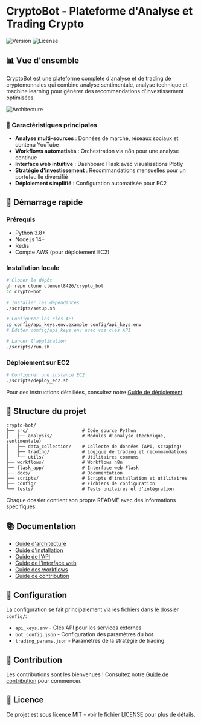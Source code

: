 # CryptoBot - Plateforme d'Analyse et Trading Crypto

![Version](https://img.shields.io/badge/version-1.0.0-blue.svg)
![License](https://img.shields.io/badge/license-MIT-green.svg)

## 📊 Vue d'ensemble

CryptoBot est une plateforme complète d'analyse et de trading de cryptomonnaies qui combine analyse sentimentale, analyse technique et machine learning pour générer des recommandations d'investissement optimisées.

![Architecture](docs/images/architecture_overview.png)

### 🌟 Caractéristiques principales

- **Analyse multi-sources** : Données de marché, réseaux sociaux et contenu YouTube
- **Workflows automatisés** : Orchestration via n8n pour une analyse continue
- **Interface web intuitive** : Dashboard Flask avec visualisations Plotly
- **Stratégie d'investissement** : Recommandations mensuelles pour un portefeuille diversifié
- **Déploiement simplifié** : Configuration automatisée pour EC2

## 🚀 Démarrage rapide

### Prérequis

- Python 3.8+
- Node.js 14+
- Redis
- Compte AWS (pour déploiement EC2)

### Installation locale

```bash
# Cloner le dépôt
gh repo clone clement8426/crypto_bot
cd crypto-bot

# Installer les dépendances
./scripts/setup.sh

# Configurer les clés API
cp config/api_keys.env.example config/api_keys.env
# Éditer config/api_keys.env avec vos clés API

# Lancer l'application
./scripts/run.sh
```

### Déploiement sur EC2

```bash
# Configurer une instance EC2
./scripts/deploy_ec2.sh
```

Pour des instructions détaillées, consultez notre [Guide de déploiement](docs/README.md).

## 📂 Structure du projet

```
crypto-bot/
├── src/                    # Code source Python
│   ├── analysis/           # Modules d'analyse (technique, sentimentale)
│   ├── data_collection/    # Collecte de données (API, scraping)
│   ├── trading/            # Logique de trading et recommandations
│   └── utils/              # Utilitaires communs
├── workflows/              # Workflows n8n
├── flask_app/              # Interface web Flask
├── docs/                   # Documentation
├── scripts/                # Scripts d'installation et utilitaires
├── config/                 # Fichiers de configuration
└── tests/                  # Tests unitaires et d'intégration
```

Chaque dossier contient son propre README avec des informations spécifiques.

## 📚 Documentation

- [Guide d'architecture](docs/README.md)
- [Guide d'installation](docs/README.md)
- [Guide de l'API](docs/README.md)
- [Guide de l'interface web](docs/README.md)
- [Guide des workflows](docs/README.md)
- [Guide de contribution](CONTRIBUTING.md)

## 🔧 Configuration

La configuration se fait principalement via les fichiers dans le dossier `config/`:

- `api_keys.env` - Clés API pour les services externes
- `bot_config.json` - Configuration des paramètres du bot
- `trading_params.json` - Paramètres de la stratégie de trading

## 🤝 Contribution

Les contributions sont les bienvenues ! Consultez notre [Guide de contribution](CONTRIBUTING.md) pour commencer.

## 📝 Licence

Ce projet est sous licence MIT - voir le fichier [LICENSE](LICENSE) pour plus de détails.
